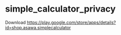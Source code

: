 # simple_calculator_privacy

Download https://play.google.com/store/apps/details?id=shop.asawa.simplecalculator
